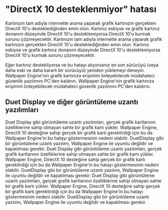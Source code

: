 # "DirectX 10 desteklenmiyor" hatası
Kartınızın tam adıyla internette arama yaparak grafik kartınızın gerçekten DirectX 10'u desteklediğinden emin olun. Kartınız eskiyse ve grafik kartınız donanım düzeyinde DirectX 10'u desteklemiyorsa DirectX 10'u kurmak sorunu çözmeyecektir. Kartınızın tam adıyla internette arama yaparak grafik kartınızın gerçekten DirectX 10'u desteklediğinden emin olun. Kartınız eskiyse ve grafik kartınız donanım düzeyinde DirectX 10'u desteklemiyorsa DirectX 10'u kurmak sorunu çözmeyecektir.

Eğer kartınız destekliyorsa ve bu hatayı alıyorsanız en son sürücüyü (veya daha eski ve daha kararlı bir sürücüyü) yeniden yüklemeyi deneyin. Wallpaper Engine'nin grafik kartınıza erişimini önleyebilecek müdahaleci güvenlik yazılımını PC'den kaldırın. Wallpaper Engine'nin grafik kartınıza erişimini önleyebilecek müdahaleci güvenlik yazılımını PC'den kaldırın.

## Duet Display ve diğer görüntüleme uzantı yazılımları
Duet Display gibi görüntüleme uzantı yazılımları, gerçek grafik kartlarının özelliklerine sahip olmayan sahte bir grafik kartı yükler. Wallpaper Engine, DirectX 10 desteğine sahip gerçek bir grafik kartı gerektirdiği için bu da Wallpaper Engine'in bu hatayı göstermesinin nedeni olabilir. DuetDisplay gibi bir görüntüleme uzantı yazılımı, Wallpaper Engine ile uyumlu değildir ve kapatılması gerekir. Duet Display gibi görüntüleme uzantı yazılımları, gerçek grafik kartlarının özelliklerine sahip olmayan sahte bir grafik kartı yükler. Wallpaper Engine, DirectX 10 desteğine sahip gerçek bir grafik kartı gerektirdiği için bu da Wallpaper Engine'in bu hatayı göstermesinin nedeni olabilir. DuetDisplay gibi bir görüntüleme uzantı yazılımı, Wallpaper Engine ile uyumlu değildir ve kapatılması gerekir. Duet Display gibi görüntüleme uzantı yazılımları, gerçek grafik kartlarının özelliklerine sahip olmayan sahte bir grafik kartı yükler. Wallpaper Engine, DirectX 10 desteğine sahip gerçek bir grafik kartı gerektirdiği için bu da Wallpaper Engine'in bu hatayı göstermesinin nedeni olabilir. DuetDisplay gibi bir görüntüleme uzantı yazılımı, Wallpaper Engine ile uyumlu değildir ve kapatılması gerekir.

